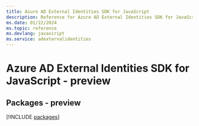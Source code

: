 ```yaml
---
title: Azure AD External Identities SDK for JavaScript
description: Reference for Azure AD External Identities SDK for JavaScript
ms.date: 01/22/2024
ms.topic: reference
ms.devlang: javascript
ms.service: adexternalidentities
---
```

# Azure AD External Identities SDK for JavaScript - preview
## Packages - preview
[!INCLUDE [packages](ad-external-identities-index.md)]